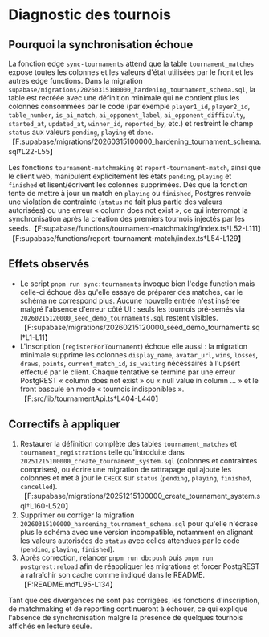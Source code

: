 # Diagnostic des tournois

## Pourquoi la synchronisation échoue

La fonction edge `sync-tournaments` attend que la table `tournament_matches` expose toutes les colonnes et les valeurs d'état utilisées par le front et les autres edge functions. Dans la migration `supabase/migrations/20260315100000_hardening_tournament_schema.sql`, la table est recréée avec une définition minimale qui ne contient plus les colonnes consommées par le code (par exemple `player1_id`, `player2_id`, `table_number`, `is_ai_match`, `ai_opponent_label`, `ai_opponent_difficulty`, `started_at`, `updated_at`, `winner_id`, `reported_by`, etc.) et restreint le champ `status` aux valeurs `pending`, `playing` et `done`.【F:supabase/migrations/20260315100000_hardening_tournament_schema.sql†L22-L55】

Les fonctions `tournament-matchmaking` et `report-tournament-match`, ainsi que le client web, manipulent explicitement les états `pending`, `playing` et `finished` et lisent/écrivent les colonnes supprimées. Dès que la fonction tente de mettre à jour un match en `playing` ou `finished`, Postgres renvoie une violation de contrainte (`status` ne fait plus partie des valeurs autorisées) ou une erreur « column does not exist », ce qui interrompt la synchronisation après la création des premiers tournois injectés par les seeds.【F:supabase/functions/tournament-matchmaking/index.ts†L52-L111】【F:supabase/functions/report-tournament-match/index.ts†L54-L129】

## Effets observés

- Le script `pnpm run sync:tournaments` invoque bien l'edge function mais celle-ci échoue dès qu'elle essaye de préparer des matches, car le schéma ne correspond plus. Aucune nouvelle entrée n'est insérée malgré l'absence d'erreur côté UI : seuls les tournois pré-semés via `20260215120000_seed_demo_tournaments.sql` restent visibles.【F:supabase/migrations/20260215120000_seed_demo_tournaments.sql†L1-L11】
- L'inscription (`registerForTournament`) échoue elle aussi : la migration minimale supprime les colonnes `display_name`, `avatar_url`, `wins`, `losses`, `draws`, `points`, `current_match_id`, `is_waiting` nécessaires à l'upsert effectué par le client. Chaque tentative se termine par une erreur PostgREST « column does not exist » ou « null value in column … » et le front bascule en mode « tournois indisponibles ».【F:src/lib/tournamentApi.ts†L404-L440】

## Correctifs à appliquer

1. Restaurer la définition complète des tables `tournament_matches` et `tournament_registrations` telle qu'introduite dans `20251215100000_create_tournament_system.sql` (colonnes et contraintes comprises), ou écrire une migration de rattrapage qui ajoute les colonnes et met à jour le `CHECK` sur `status` (`pending`, `playing`, `finished`, `cancelled`).【F:supabase/migrations/20251215100000_create_tournament_system.sql†L160-L520】
2. Supprimer ou corriger la migration `20260315100000_hardening_tournament_schema.sql` pour qu'elle n'écrase plus le schéma avec une version incompatible, notamment en alignant les valeurs autorisées de `status` avec celles attendues par le code (`pending`, `playing`, `finished`).
3. Après correction, relancer `pnpm run db:push` puis `pnpm run postgrest:reload` afin de réappliquer les migrations et forcer PostgREST à rafraîchir son cache comme indiqué dans le README.【F:README.md†L95-L134】

Tant que ces divergences ne sont pas corrigées, les fonctions d'inscription, de matchmaking et de reporting continueront à échouer, ce qui explique l'absence de synchronisation malgré la présence de quelques tournois affichés en lecture seule.
